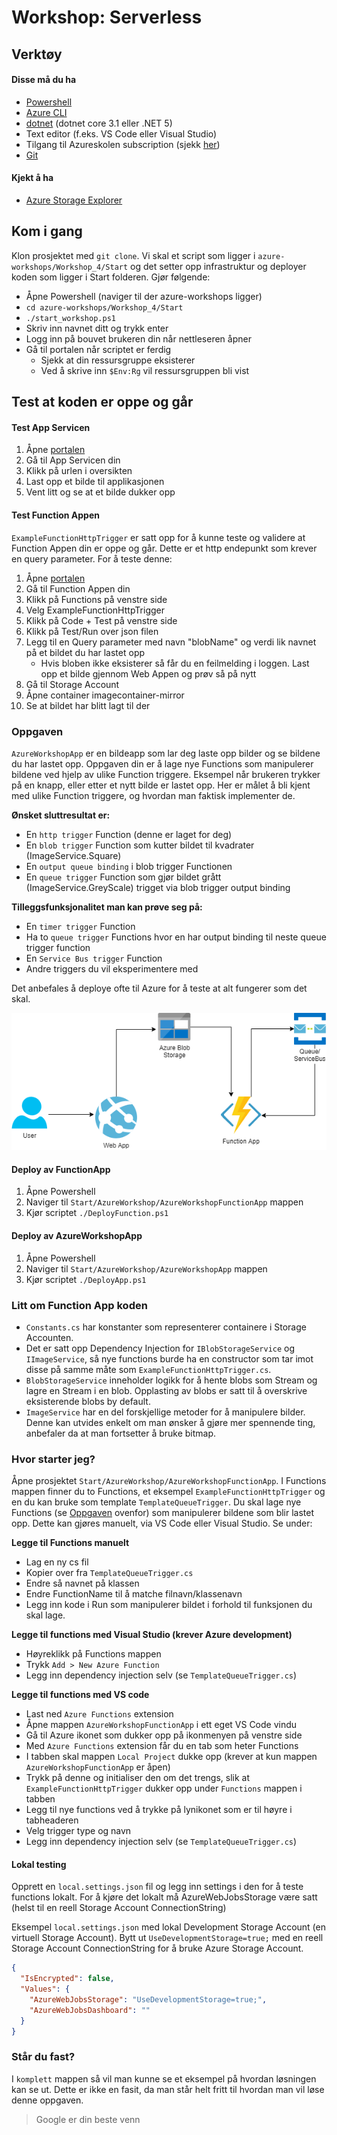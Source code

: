 # Workshop: Serverless 

## Verktøy
#### Disse må du ha
* [Powershell](https://docs.microsoft.com/en-us/powershell/scripting/install/installing-powershell?view=powershell-7.1) 
* [Azure CLI](https://docs.microsoft.com/en-us/cli/azure/install-azure-cli)
* [dotnet](https://dotnet.microsoft.com/download) (dotnet core 3.1 eller .NET 5)
* Text editor (f.eks. VS Code eller Visual Studio)
* Tilgang til Azureskolen subscription (sjekk [her](https://portal.azure.com))
* [Git](https://git-scm.com/downloads)

#### Kjekt å ha
* [Azure Storage Explorer](https://azure.microsoft.com/en-us/features/storage-explorer/)

## Kom i gang
Klon prosjektet med `git clone`. Vi skal et script som ligger i `azure-workshops/Workshop_4/Start` og det setter opp infrastruktur og deployer koden som ligger i Start folderen. Gjør følgende:
* Åpne Powershell (naviger til der azure-workshops ligger)
* `cd azure-workshops/Workshop_4/Start`
* `./start_workshop.ps1`
* Skriv inn navnet ditt og trykk enter
* Logg inn på bouvet brukeren din når nettleseren åpner
* Gå til portalen når scriptet er ferdig
  * Sjekk at din ressursgruppe eksisterer
  * Ved å skrive inn `$Env:Rg` vil ressursgruppen bli vist

## Test at koden er oppe og går
#### Test App Servicen 
1. Åpne [portalen](https://portal.azure.com)
1. Gå til App Servicen din
1. Klikk på urlen i oversikten
1. Last opp et bilde til applikasjonen
1. Vent litt og se at et bilde dukker opp

#### Test Function Appen
`ExampleFunctionHttpTrigger` er satt opp for å kunne teste og validere at Function Appen din er oppe og går. Dette er et http endepunkt som krever en query parameter. For å teste denne:
1. Åpne [portalen](https://portal.azure.com)
1. Gå til Function Appen din
1. Klikk på Functions på venstre side
1. Velg ExampleFunctionHttpTrigger
1. Klikk på Code + Test på venstre side
1. Klikk på Test/Run over json filen
1. Legg til en Query parameter med navn "blobName" og verdi lik navnet på et bildet du har lastet opp
   * Hvis bloben ikke eksisterer så får du en feilmelding i loggen. Last opp et bilde gjennom Web Appen og prøv så på nytt
1. Gå til Storage Account
1. Åpne container imagecontainer-mirror
1. Se at bildet har blitt lagt til der

### Oppgaven

`AzureWorkshopApp` er en bildeapp som lar deg laste opp bilder og se bildene du har lastet opp. Oppgaven din er å lage nye Functions som manipulerer bildene ved hjelp av ulike Function triggere. Eksempel når brukeren trykker på en knapp, eller etter et nytt bilde er lastet opp. Her er målet å bli kjent med ulike Function triggere, og hvordan man faktisk implementer de.  

**Ønsket sluttresultat er:**
* En `http trigger` Function (denne er laget for deg)
* En `blob trigger` Function som kutter bildet til kvadrater (ImageService.Square)
* En `output queue binding` i blob trigger Functionen 
* En `queue trigger` Function som gjør bildet grått (ImageService.GreyScale) trigget via blob trigger output binding

**Tilleggsfunksjonalitet man kan prøve seg på:**
* En `timer trigger` Function
* Ha to `queue trigger` Functions hvor en har output binding til neste queue trigger function
* En `Service Bus trigger` Function
* Andre triggers du vil eksperimentere med

Det anbefales å deploye ofte til Azure for å teste at alt fungerer som det skal.

![Architecture](./workshop4.png)

#### Deploy av FunctionApp

1. Åpne Powershell
1. Naviger til `Start/AzureWorkshop/AzureWorkshopFunctionApp` mappen
1. Kjør scriptet `./DeployFunction.ps1`

#### Deploy av AzureWorkshopApp

1. Åpne Powershell
1. Naviger til `Start/AzureWorkshop/AzureWorkshopApp` mappen
1. Kjør scriptet `./DeployApp.ps1`


### Litt om Function App koden
* `Constants.cs` har konstanter som representerer containere i Storage Accounten. 
* Det er satt opp Dependency Injection for `IBlobStorageService` og `IImageService`, så nye functions burde ha en constructor som tar imot disse på samme måte som `ExampleFunctionHttpTrigger.cs`.
* `BlobStorageService` inneholder logikk for å hente blobs som Stream og lagre en Stream i en blob. Opplasting av blobs er satt til å overskrive eksisterende blobs by default.
* `ImageService` har en del forskjellige metoder for å manipulere bilder. Denne kan utvides enkelt om man ønsker å gjøre mer spennende ting, anbefaler da at man fortsetter å bruke bitmap.

### Hvor starter jeg?

Åpne prosjektet `Start/AzureWorkshop/AzureWorkshopFunctionApp`. I Functions mappen finner du to Functions, et eksempel `ExampleFunctionHttpTrigger` og en du kan bruke som template `TemplateQueueTrigger`. Du skal lage nye Functions (se [Oppgaven](./README.md#Oppgaven) ovenfor) som manipulerer bildene som blir lastet opp. Dette kan gjøres manuelt, via VS Code eller Visual Studio. Se under:

**Legge til Functions manuelt**
* Lag en ny cs fil
* Kopier over fra `TemplateQueueTrigger.cs`
* Endre så navnet på klassen
* Endre FunctionName til å matche filnavn/klassenavn
* Legg inn kode i Run som manipulerer bildet i forhold til funksjonen du skal lage. 

**Legge til functions med Visual Studio (krever Azure development)**

* Høyreklikk på Functions mappen
* Trykk `Add > New Azure Function`
* Legg inn dependency injection selv (se `TemplateQueueTrigger.cs`)

**Legge til functions med VS code**

* Last ned `Azure Functions` extension
* Åpne mappen `AzureWorkshopFunctionApp` i ett eget VS Code vindu
* Gå til Azure ikonet som dukker opp på ikonmenyen på venstre side
* Med `Azure Functions` extension får du en tab som heter Functions
* I tabben skal mappen `Local Project` dukke opp (krever at kun mappen `AzureWorkshopFunctionApp` er åpen)
* Trykk på denne og initialiser den om det trengs, slik at `ExampleFunctionHttpTrigger` dukker opp under `Functions` mappen i tabben
* Legg til nye functions ved å trykke på lynikonet som er til høyre i tabheaderen
* Velg trigger type og navn
* Legg inn dependency injection selv (se `TemplateQueueTrigger.cs`)

#### Lokal testing
Opprett en `local.settings.json` fil og legg inn settings i den for å teste functions lokalt. For å kjøre det lokalt må AzureWebJobsStorage være satt (helst til en reell Storage Account ConnectionString)

Eksempel `local.settings.json` med lokal Development Storage Account (en virtuell Storage Account). Bytt ut `UseDevelopmentStorage=true;` med en reell Storage Account ConnectionString for å bruke Azure Storage Account.
```json
{
  "IsEncrypted": false,
  "Values": {
    "AzureWebJobsStorage": "UseDevelopmentStorage=true;",
    "AzureWebJobsDashboard": ""
  }
}
```


### Står du fast?
I `komplett` mappen så vil man kunne se et eksempel på hvordan løsningen kan se ut. Dette er ikke en fasit, da man står helt fritt til hvordan man vil løse denne oppgaven.

> Google er din beste venn

